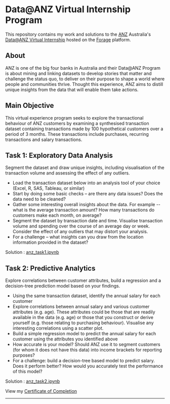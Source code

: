 # Data@ANZ Virtual Internship Program
This repository contains my work and solutions to the [ANZ](https://www.anz.com.au/personal/) Australia's [Data@ANZ Virtual Internship](https://www.theforage.com/virtual-internships/prototype/ZLJCsrpkHo9pZBJNY/Data@ANZ%20Program) hosted on the [Forage](https://www.theforage.com/) platform.

## About
ANZ is one of the big four banks in Australia and their Data@ANZ Program is about mining and linking datasets to develop stories that matter and challenge the status quo, to deliver on their purpose to shape a world where people and communities thrive. Thought this experience, ANZ aims to distill unique insights from the data that will enable them take actions.

## Main Objective
This virtual experience program seeks to explore the transactional behaviour of ANZ customers by examining a synthesised transaction dataset containing transactions made by 100 hypothetical customers over a period of 3 months. These transactions include purchases, recurring transactions and salary transactions.

## Task 1: Exploratory Data Analysis
Segment the dataset and draw unique insights, including visualisation of the transaction volume and assessing the effect of any outliers.

- Load the transaction dataset below into an analysis tool of your choice (Excel, R, SAS, Tableau, or similar)
- Start by doing some basic checks – are there any data issues? Does the data need to be cleaned?
- Gather some interesting overall insights about the data. For example -- what is the average transaction amount? How many transactions do customers make each month, on average?
- Segment the dataset by transaction date and time. Visualise transaction volume and spending over the course of an average day or week. Consider the effect of any outliers that may distort your analysis.
- For a challenge – what insights can you draw from the location information provided in the dataset?

Solution : [anz_task1.ipynb](https://github.com/tapojoyde/ANZ-Data-Internship/blob/main/anz_task1.ipynb)

## Task 2: Predictive Analytics
Explore correlations between customer attributes, build a regression and a decision-tree prediction model based on your findings.

- Using the same transaction dataset, identify the annual salary for each customer
- Explore correlations between annual salary and various customer attributes (e.g. age). These attributes could be those that are readily available in the data (e.g. age) or those that you construct or derive yourself (e.g. those relating to purchasing behaviour). Visualise any interesting correlations using a scatter plot.
- Build a simple regression model to predict the annual salary for each customer using the attributes you identified above
- How accurate is your model? Should ANZ use it to segment customers (for whom it does not have this data) into income brackets for reporting purposes?
- For a challenge: build a decision-tree based model to predict salary. Does it perform better? How would you accurately test the performance of this model?

Solution : [anz_task2.ipynb](https://github.com/tapojoyde/ANZ-Data-Internship/blob/main/anz_task2.ipynb)

View my [Certificate of Completion](https://github.com/tapojoyde/ANZ-Data-Internship/blob/main/ANZ_Data_Completion_Certificate.pdf)
***
